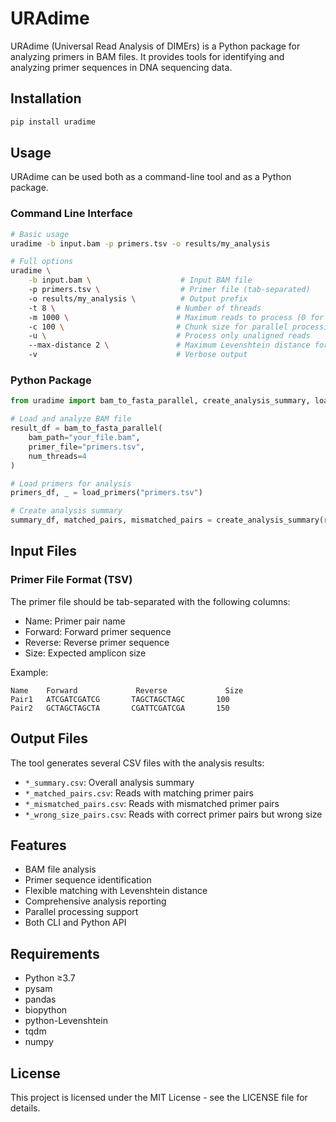 # URAdime

URAdime (Universal Read Analysis of DIMErs) is a Python package for analyzing primers in BAM files. It provides tools for identifying and analyzing primer sequences in DNA sequencing data.

## Installation

```bash
pip install uradime
```

## Usage

URAdime can be used both as a command-line tool and as a Python package.

### Command Line Interface

```bash
# Basic usage
uradime -b input.bam -p primers.tsv -o results/my_analysis

# Full options
uradime \
    -b input.bam \                    # Input BAM file
    -p primers.tsv \                  # Primer file (tab-separated)
    -o results/my_analysis \          # Output prefix
    -t 8 \                           # Number of threads
    -m 1000 \                        # Maximum reads to process (0 for all)
    -c 100 \                         # Chunk size for parallel processing
    -u \                             # Process only unaligned reads
    --max-distance 2 \               # Maximum Levenshtein distance for matching
    -v                               # Verbose output
```

### Python Package

```python
from uradime import bam_to_fasta_parallel, create_analysis_summary, load_primers

# Load and analyze BAM file
result_df = bam_to_fasta_parallel(
    bam_path="your_file.bam",
    primer_file="primers.tsv",
    num_threads=4
)

# Load primers for analysis
primers_df, _ = load_primers("primers.tsv")

# Create analysis summary
summary_df, matched_pairs, mismatched_pairs = create_analysis_summary(result_df, primers_df)
```

## Input Files

### Primer File Format (TSV)
The primer file should be tab-separated with the following columns:
- Name: Primer pair name
- Forward: Forward primer sequence
- Reverse: Reverse primer sequence
- Size: Expected amplicon size

Example:
```
Name    Forward             Reverse             Size
Pair1   ATCGATCGATCG       TAGCTAGCTAGC       100
Pair2   GCTAGCTAGCTA       CGATTCGATCGA       150
```

## Output Files

The tool generates several CSV files with the analysis results:
- `*_summary.csv`: Overall analysis summary
- `*_matched_pairs.csv`: Reads with matching primer pairs
- `*_mismatched_pairs.csv`: Reads with mismatched primer pairs
- `*_wrong_size_pairs.csv`: Reads with correct primer pairs but wrong size

## Features

- BAM file analysis
- Primer sequence identification
- Flexible matching with Levenshtein distance
- Comprehensive analysis reporting
- Parallel processing support
- Both CLI and Python API

## Requirements

- Python ≥3.7
- pysam
- pandas
- biopython
- python-Levenshtein
- tqdm
- numpy

## License

This project is licensed under the MIT License - see the LICENSE file for details.